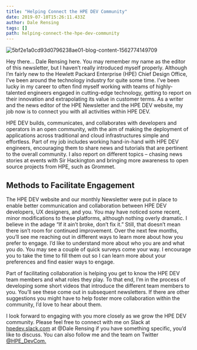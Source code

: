 ```yaml
---
title: "Helping Connect the HPE DEV Community"
date: 2019-07-10T15:26:11.433Z
author: Dale Rensing 
tags: []
path: helping-connect-the-hpe-dev-community
---
```

![5bf2e1a0cd93d0796238ae01-blog-content-1562774149709](https://hpe-developer-portal.s3.amazonaws.com/uploads/media/2019/5/connecting-community2-1562774149692.png)

Hey there… Dale Rensing here. You may remember my name as the editor of this newsletter, but I haven’t really introduced myself properly. Although I’m fairly new to the Hewlett Packard Enterprise (HPE) Chief Design Office, I’ve been around the technology industry for quite some time. I’ve been lucky in my career to often find myself working with teams of highly-talented engineers engaged in cutting-edge technology, getting to report on their innovation and extrapolating its value in customer terms. As a writer and the news editor of the HPE Newsletter and the HPE DEV website, my job now is to connect you with all activities within HPE DEV. 

HPE DEV builds, communicates, and collaborates with developers and operators in an open community, with the aim of making the deployment of applications across traditional and cloud infrastructures simple and effortless. Part of my job includes working hand-in-hand with HPE DEV engineers, encouraging them to share news and tutorials that are pertinent to the overall community. I also report on different topics – chasing news stories at events with Sir Hackington and bringing more awareness to open source projects from HPE, such as Grommet. 

## Methods to Facilitate Engagement

The HPE DEV website and our monthly Newsletter were put in place to enable better communication and collaboration between HPE DEV developers, UX designers, and you. You may have noticed some recent, minor modifications to these platforms, although nothing overly dramatic. I believe in the adage “If it ain’t broke, don’t fix it.” Still, that doesn’t mean there isn’t room for continued improvement. Over the next few months, you’ll see me reaching out in different ways to learn more about how you prefer to engage. I’d like to understand more about who you are and what you do. You may see a couple of quick surveys come your way. I encourage you to take the time to fill them out so I can learn more about your preferences and find easier ways to engage. 

Part of facilitating collaboration is helping you get to know the HPE DEV team members and what roles they play. To that end, I’m in the process of developing some short videos that introduce the different team members to you. You’ll see these come out in subsequent newsletters. If there are other suggestions you might have to help foster more collaboration within the community, I’d love to hear about them.

I look forward to engaging with you more closely as we grow the HPE DEV community. Please feel free to connect with me on Slack at [hpedev.slack.com](https://slack.hpedev.io/) at @Dale Rensing if you have something specific, you’d like to discuss. You can also follow me and the team on Twitter [@HPE_DevCom.](https://twitter.com/hpe_devcom?lang=en)
